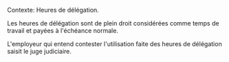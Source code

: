 Contexte: Heures de délégation.

Les heures de délégation sont de plein droit considérées comme temps de travail et payées à l'échéance normale.

L'employeur qui entend contester l'utilisation faite des heures de délégation saisit le juge judiciaire.